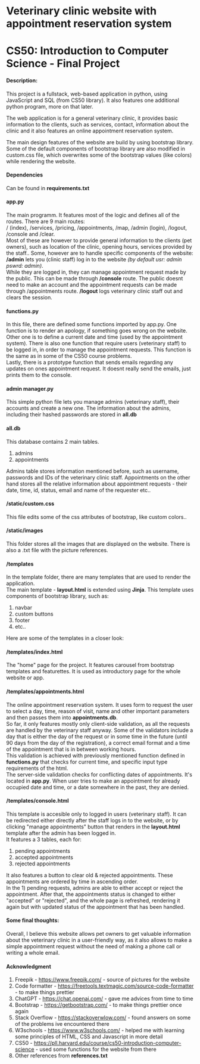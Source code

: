# Veterinary clinic website with appointment reservation system
# CS50: Introduction to Computer Science - Final Project
#### Description:


This project is a fullstack, web-based application in python, using JavaScript and
SQL (from CS50 library). It also features one additional python program,
more on that later.

The web application is for a general veterinary clinic, it provides basic information to the clients,
such as services, contact, information about the clinic and it also features an online
appointment reservation system.

The main design features of the website are build by using bootstrap library.
Some of the default components of bootstrap library are also modified in
custom.css file, which overwrites some of the bootstrap values (like colors) while rendering the website.

#### Dependencies
Can be found in **requirements.txt**

#### app.py
The main programm. It features most of the logic and defines all of the routes.
There are 9 main routes:
<br>
/ (index), /services, /pricing, /appointments, /map, /admin (login), /logout, /console and /clear.
<br>
Most of these are however to provide general information to the clients (pet owners),
such as location of the clinic, opening hours, services provided by the staff..
Some, however are to handle specific components of the website:
**/admin** lets you (clinic staff) log in to the website <i>(by default usr: admin pswrd: admin)</i>.
<br> While they are logged in, they can manage appointment request made by the public.
This can be made through **/console** route.
The public doesnt need to make an account and the appointment requests can be made through /appointments route.
**/logout** logs veterinary clinic staff out and clears the session.

#### functions.py
In this file, there are defined some functions imported by app.py.
One function is to render an apology, if something goes wrong on the website.
Other one is to define a current date and time (used by the appointment system). There is also one
function that require users (veterinary staff) to be logged in, in order to manage the appointment requests.
This function is the same as in some of the CS50 course problems.
<br>
Lastly, there is a prototype function that sends emails regarding any updates on ones appointment request.
It doesnt really send the emails, just prints them to the console.

#### admin manager.py
This simple python file lets you manage admins (veterinary staff), their accounts and create a new one.
The information about the admins, including their hashed passwords are stored in **all.db**

#### all.db
This database contains 2 main tables. <br>
1) admins
2) appointments

Admins table stores information mentioned before, such as username, passwords and IDs of the veterinary clinic staff.
Appointments on the other hand stores all the relative information about appointment requests -
their date, time, id, status, email and name of the requester etc..

#### /static/custom.css
This file edits some of the css attributes of bootstrap, like custom colors..

#### /static/images
This folder stores all the images that are displayed on the website.
There is also a .txt file with the picture references.

#### /templates
In the template folder, there are many templates that are used to render the application.
<br> The main template - **layout.html** is extended using **Jinja**.
This template uses components of bootstrap library, such as:
1) navbar
2) custom buttons
3) footer
4) etc..

Here are some of the templates in a closer look:

#### /templates/index.html
The "home" page for the project. It features carousel from bootstrap
templates and featurettes. It is used as introductory page for the whole website or app.

#### /templates/appointments.html
The online appointment reservation system. It uses form to request the user to select a day,
time, reason of visit, name and other important parameters and then passes
them into **appointments.db**.
<br>
So far, it only features mostly only client-side validation, as all the requests are handled
by the veterinary staff anyway. Some of the validators include a day that is
either the day of the request or in some time in the future
(until 90 days from the day of the registration), a correct email format and a time
of the appointment that is in between working hours.
<br>
This validation is achieved with previously mentioned function defined in **functions.py**
that checks for current time, and specific input type requirements of the html.
<br> The server-side validation checks for conflicting dates of appointments. It's located in **app.py**.
When user tries to make an appointment for already occupied date and time, or a date somewhere in the past, they are denied.

#### /templates/console.html
This template is accesible only to logged in users (veterinary staff). It can be redirected either
directly after the staff logs in to the website, or by clicking "manage appointments" button that 
renders in the **layout.html** template after the admin has been logged in.
<br>
It features a 3 tables, each for:
1) pending appointments
2) accepted appointments
3) rejected appointments

It also features a button to clear old & rejected appointments.
These appointments are ordered by time in ascending order.
<br>
In the 1) pending requests, admins are able to either accept or reject the appointment.
After that, the appointments status is changed to either "accepted" or "rejected", and
the whole page is refreshed, rendering it again but with updated status of the appointment that
has been handled.

#### Some final thoughts:
Overall, I believe this website allows pet owners to get valuable information
about the veterinary clinic in a user-friendly way, as it also allows to make a simple appointment
request without the need of making a phone call or writing a whole email.

#### Acknowledgment
1) Freepik - https://www.freepik.com/ - source of pictures for the website
2) Code formatter - https://freetools.textmagic.com/source-code-formatter - to make things prettier
3) ChatGPT - https://chat.openai.com/ - gave me advices from time to time
4) Bootstrap - https://getbootstrap.com/ - to make things prettier once again
5) Stack Overflow - https://stackoverwlow.com/ - found answers on some of the problems ive encountered there
6) W3schools - https://www.w3schools.com/ - helped me with learning some principles of HTML, CSS and Javascript in more detail
7) CS50 - https://pll.harvard.edu/course/cs50-introduction-computer-science - used some functions for the website from there
8) Other references from **references.txt**
